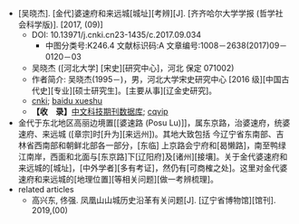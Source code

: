 - [吴晓杰]. [金代]婆速府和来远城[城址][考辨][J]. [齐齐哈尔大学学报 (哲学社会科学版)]. [2017, (09)]
    - DOI: 10.13971/j.cnki.cn23-1435/c.2017.09.034
        - 中图分类号:K246.4 文献标识码:A 文章编号:1008－2638(2017)09－0120－03
    - 吴晓杰 ([河北大学] [宋史][研究中心]，河北 保定 071002)
    - 作者简介: 吴晓杰(1995－)，男，河北大学宋史研究中心 [2016 级][中国古代史][专业][硕士研究生]。[主要从事][辽金史研究]。
    - [cnki](https://kns.cnki.net/kcms/detail/detail.aspx?dbcode=CJFD&dbname=CJFDLAST2017&filename=QQHD201709034&v=HfJDhjLU%25mmd2FVbrBlwToESer5hbVrdOG%25mmd2B3EExMRZe9oRicOvb0cZC%25mmd2FyxgWC9AA28j%25mmd2Fv); [baidu xueshu](https://xueshu.baidu.com/usercenter/paper/show?paperid=1d2d3bb12e72cc99e25d18b8284a4e47&site=xueshu_se&hitarticle=1)
    - **【收　录】**[中文科技期刊数据库](http://www.cqvip.com/productor/pro_zk.shtml); [cqvip](http://www.cqvip.com/qk/96086x/201709/673261043.html)
- 金代于东北地区高丽边境置[[婆速路 (Posu Lu)]]，属东京路，治婆速府，统婆速府、来远城 ([章宗]时[升为][来远州])。其地大致包括 今辽宁省东南部、吉林省西南部和朝鲜北部各一部分，[东临] 上京路会宁府和[曷懒路]，南至鸭绿江南岸，西面和北面与[东京路]下[辽阳府]及[诸州][接壤]。关于金代婆速府和来远城的[城址]，[中外学者][多有考证]，然仍有[可商榷之处]。这里对金代婆速府和来远城的[地理位置][等相关问题][做一考辨梳理]。
- related articles
    - 高兴东, 佟强. 凤凰山山城历史沿革有关问题[J]. [辽宁省博物馆][馆刊]. 2019,(00)
